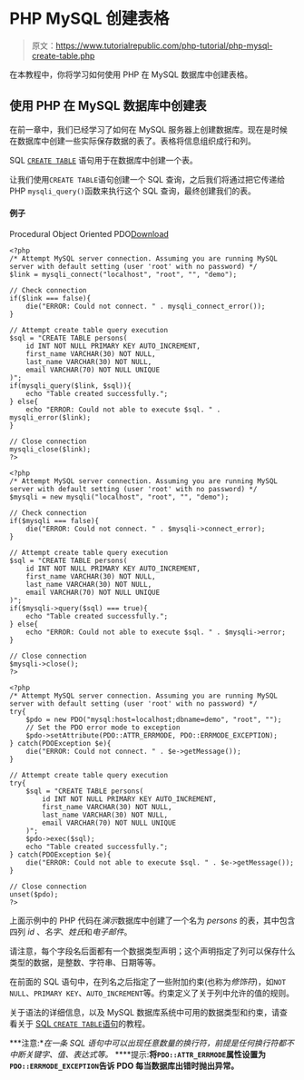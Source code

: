 # PHP MySQL 创建表格

> 原文：<https://www.tutorialrepublic.com/php-tutorial/php-mysql-create-table.php>

在本教程中，你将学习如何使用 PHP 在 MySQL 数据库中创建表格。

## 使用 PHP 在 MySQL 数据库中创建表

在前一章中，我们已经学习了如何在 MySQL 服务器上创建数据库。现在是时候在数据库中创建一些实际保存数据的表了。表格将信息组织成行和列。

SQL [`CREATE TABLE`](../sql-tutorial/sql-create-table-statement.php) 语句用于在数据库中创建一个表。

让我们使用`CREATE TABLE`语句创建一个 SQL 查询，之后我们将通过把它传递给 PHP `mysqli_query()`函数来执行这个 SQL 查询，最终创建我们的表。

#### 例子

Procedural Object Oriented PDO[Download](../examples/bin/download-source.php?topic=php&file=create-mysql-table "Download Source Code")

```
<?php
/* Attempt MySQL server connection. Assuming you are running MySQL
server with default setting (user 'root' with no password) */
$link = mysqli_connect("localhost", "root", "", "demo");

// Check connection
if($link === false){
    die("ERROR: Could not connect. " . mysqli_connect_error());
}

// Attempt create table query execution
$sql = "CREATE TABLE persons(
    id INT NOT NULL PRIMARY KEY AUTO_INCREMENT,
    first_name VARCHAR(30) NOT NULL,
    last_name VARCHAR(30) NOT NULL,
    email VARCHAR(70) NOT NULL UNIQUE
)";
if(mysqli_query($link, $sql)){
    echo "Table created successfully.";
} else{
    echo "ERROR: Could not able to execute $sql. " . mysqli_error($link);
}

// Close connection
mysqli_close($link);
?>
```

```
<?php
/* Attempt MySQL server connection. Assuming you are running MySQL
server with default setting (user 'root' with no password) */
$mysqli = new mysqli("localhost", "root", "", "demo");

// Check connection
if($mysqli === false){
    die("ERROR: Could not connect. " . $mysqli->connect_error);
}

// Attempt create table query execution
$sql = "CREATE TABLE persons(
    id INT NOT NULL PRIMARY KEY AUTO_INCREMENT,
    first_name VARCHAR(30) NOT NULL,
    last_name VARCHAR(30) NOT NULL,
    email VARCHAR(70) NOT NULL UNIQUE
)";
if($mysqli->query($sql) === true){
    echo "Table created successfully.";
} else{
    echo "ERROR: Could not able to execute $sql. " . $mysqli->error;
}

// Close connection
$mysqli->close();
?>
```

```
<?php
/* Attempt MySQL server connection. Assuming you are running MySQL
server with default setting (user 'root' with no password) */
try{
    $pdo = new PDO("mysql:host=localhost;dbname=demo", "root", "");
    // Set the PDO error mode to exception
    $pdo->setAttribute(PDO::ATTR_ERRMODE, PDO::ERRMODE_EXCEPTION);
} catch(PDOException $e){
    die("ERROR: Could not connect. " . $e->getMessage());
}

// Attempt create table query execution
try{
    $sql = "CREATE TABLE persons(
        id INT NOT NULL PRIMARY KEY AUTO_INCREMENT,
        first_name VARCHAR(30) NOT NULL,
        last_name VARCHAR(30) NOT NULL,
        email VARCHAR(70) NOT NULL UNIQUE
    )";    
    $pdo->exec($sql);
    echo "Table created successfully.";
} catch(PDOException $e){
    die("ERROR: Could not able to execute $sql. " . $e->getMessage());
}

// Close connection
unset($pdo);
?>
```

上面示例中的 PHP 代码在*演示*数据库中创建了一个名为 *persons* 的表，其中包含四列 *id* 、*名字*、*姓氏*和*电子邮件*。

请注意，每个字段名后面都有一个数据类型声明；这个声明指定了列可以保存什么类型的数据，是整数、字符串、日期等等。

在前面的 SQL 语句中，在列名之后指定了一些附加约束(也称为*修饰符*)，如`NOT NULL`、`PRIMARY KEY`、`AUTO_INCREMENT`等。约束定义了关于列中允许的值的规则。

关于语法的详细信息，以及 MySQL 数据库系统中可用的数据类型和约束，请查看关于 [SQL `CREATE TABLE`语句](../sql-tutorial/sql-create-table-statement.php)的教程。

 ***注意:**在一条 SQL 语句中可以出现任意数量的换行符，前提是任何换行符都不中断关键字、值、表达式等。*  ****提示:**将`PDO::ATTR_ERRMODE`属性设置为`PDO::ERRMODE_EXCEPTION`告诉 PDO 每当数据库出错时抛出异常。**